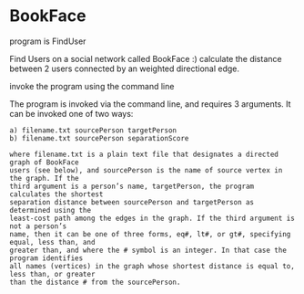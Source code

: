 # BookFace
program is FindUser

Find Users on a social network called BookFace :)
calculate the distance between 2 users connected by an weighted directional edge.

invoke the program using the command line


The program is invoked via the command line, and requires 3 arguments. It can be
    invoked one of two ways:

    a) filename.txt sourcePerson targetPerson
    b) filename.txt sourcePerson separationScore

    where filename.txt is a plain text file that designates a directed graph of BookFace
    users (see below), and sourcePerson is the name of source vertex in the graph. If the
    third argument is a person’s name, targetPerson, the program calculates the shortest
    separation distance between sourcePerson and targetPerson as determined using the
    least-cost path among the edges in the graph. If the third argument is not a person’s
    name, then it can be one of three forms, eq#, lt#, or gt#, specifying equal, less than, and
    greater than, and where the # symbol is an integer. In that case the program identifies
    all names (vertices) in the graph whose shortest distance is equal to, less than, or greater
    than the distance # from the sourcePerson.
